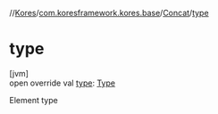 //[Kores](../../../index.md)/[com.koresframework.kores.base](../index.md)/[Concat](index.md)/[type](type.md)

# type

[jvm]\
open override val [type](type.md): [Type](https://docs.oracle.com/javase/8/docs/api/java/lang/reflect/Type.html)

Element type

